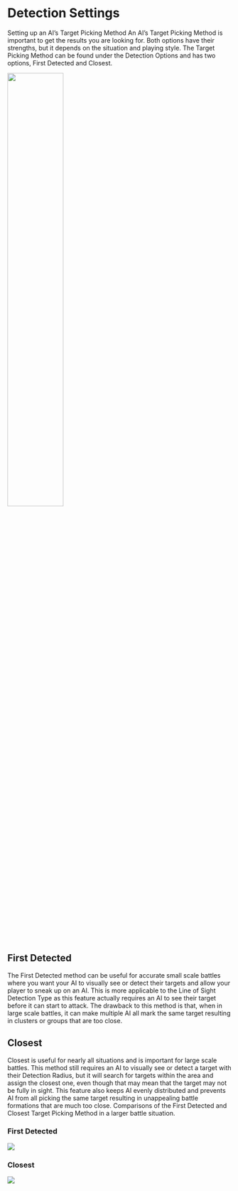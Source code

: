 # Detection Settings

Setting up an AI’s Target Picking Method
An AI’s Target Picking Method is important to get the results you are looking for. Both options have their strengths, but it depends on the situation and playing style. The Target Picking Method can be found under the Detection Options and has two options, First Detected and Closest.

<img src="https://i.imgur.com/VdGd2NQ.png" width="50%">

## First Detected
The First Detected method can be useful for accurate small scale battles where you want your AI to visually see or detect their targets and allow your player to sneak up on an AI. This is more applicable to the Line of Sight Detection Type as this feature actually requires an AI to see their target before it can start to attack. The drawback to this method is that, when in large scale battles, it can make multiple AI all mark the same target resulting in clusters or groups that are too close.

## Closest
Closest is useful for nearly all situations and is important for large scale battles. This method still requires an AI to visually see or detect a target with their Detection Radius, but it will search for targets within the area and assign the closest one, even though that may mean that the target may not be fully in sight. This feature also keeps AI evenly distributed and prevents AI from all picking the same target resulting in unappealing battle formations that are much too close. 
Comparisons of the First Detected and Closest Target Picking Method in a larger battle situation.

### First Detected
![](https://i.imgur.com/waytpOY.gif)

### Closest
![](https://i.imgur.com/qLc5o1M.gif)
